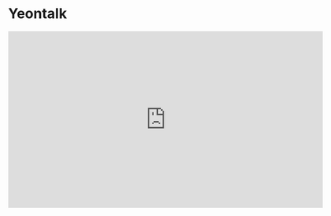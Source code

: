 # Yeontalk
<iframe width="640" height="360" src="http://52.79.51.149/yeontalk/uploads/yeontalk_testing.mp4" frameborder="0" gesture="media" allowfullscreen=""></iframe>
